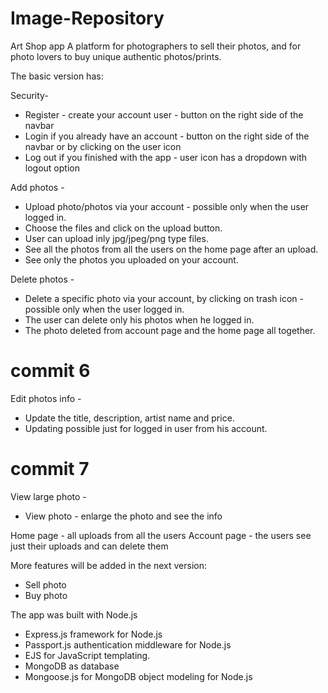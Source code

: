 # Image-Repository
Art Shop app
A platform for photographers to sell their photos, and for photo lovers to buy unique authentic photos/prints.

The basic version has:

Security-
* Register - create your account user - button on the right side of the navbar
* Login if you already have an account - button on the right side of the navbar or by clicking on the user icon
* Log out if you finished with the app - user icon has a dropdown with logout option

Add photos -
* Upload photo/photos via your account - possible only when the user logged in.
* Choose the files and click on the upload button.
* User can upload inly jpg/jpeg/png type files.
* See all the photos from all the users on the home page after an upload.
* See only the photos you uploaded on your account.

Delete photos -
* Delete a specific photo via your account, by clicking on trash icon - possible only when the user logged in.
* The user can delete only his photos when he logged in.
* The photo deleted from account page and the home page all together.

# commit 6
Edit photos info -
* Update the title, description, artist name and price.
* Updating possible just for logged in user from his account.

# commit 7
View large photo -
* View photo - enlarge the photo and see the info

Home page - all uploads from all the users
Account page - the users see just their uploads and can delete them

More features will be added in the next version:
* Sell photo
* Buy photo


The app was built with Node.js
* Express.js framework for Node.js
* Passport.js authentication middleware for Node.js
* EJS for JavaScript templating.
* MongoDB as database
* Mongoose.js for MongoDB object modeling for Node.js
